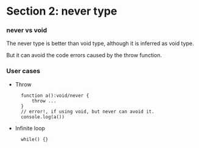 # Section 2: never type

### never vs void

The never type is better than void type, although it is inferred as void type.

But it can avoid the code errors caused by the throw function.

### User cases
- Throw
  ```
    function a():void/never {
        throw ...
    }
    // error!, if using void, but never can avoid it.
    console.log(a())
  ```
- Infinite loop 
  ```
    while() {}
  ```